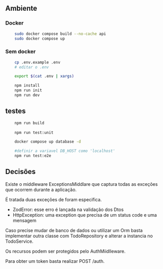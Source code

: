 ## Ambiente

### Docker
```bash
    sudo docker compose build --no-cache api
    sudo docker compose up
```

### Sem docker
```bash
    cp .env.example .env
    # editar o .env

    export $(cat .env | xargs)

    npm install
    npm run init
    npm run dev
```

## testes
```bash
    npm run build
    
    npm run test:unit

    docker compose up database -d

    #definir a variavel DB_HOST como 'localhost'
    npm run test:e2e
```

## Decisões
Existe o middleware ExceptionsMiddlare que captura todas as exceções que ocorrem durante a aplicação.

É tratada duas exceções de foram especifica.
- ZodError: esse erro é lançada na validação dos Dtos
- HttpException: uma exception que precisa de um status code e uma mensagem

Caso precise mudar de banco de dados ou utilizar um Orm basta implementar outra classe com TodoRepository e alterar a instancia no TodoService.
[](/doc/diagrama.png)

Os recursos podem ser protegidos pelo AuthMiidlleware.

Para obter um token basta realizar POST /auth.
[](/doc/fluxo_de_dados.png)
